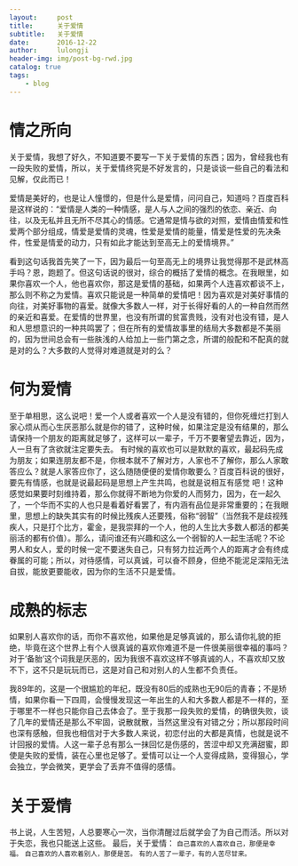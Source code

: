 ```yaml
---
layout:     post
title:      关于爱情
subtitle:   关于爱情
date:       2016-12-22
author:     lulongji
header-img: img/post-bg-rwd.jpg
catalog: true
tags:
    - blog
---
```



# 情之所向

关于爱情，我想了好久，不知道要不要写一下关于爱情的东西；因为，曾经我也有一段失败的爱情，所以，关于爱情终究是不好发言的，只是谈谈一些自己的看法和见解，仅此而已！

爱情是美好的，也是让人憧憬的，但是什么是爱情，问问自己，知道吗？百度百科是这样说的：“爱情是人类的一种情感，是人与人之间的强烈的依恋、亲近、向往，以及无私并且无所不尽其心的情感。它通常是情与欲的对照，爱情由情爱和性爱两个部分组成，情爱是爱情的灵魂，性爱是爱情的能量，情爱是性爱的先决条件，性爱是情爱的动力，只有如此才能达到至高无上的爱情境界。”

看到这句话我首先笑了一下，因为最后一句至高无上的境界让我觉得那不是武林高手吗？恩，跑题了。但这句话说的很对，综合的概括了爱情的概念。在我眼里，如果你喜欢一个人，他也喜欢你，那这是爱情的基础，如果两个人连喜欢都谈不上，那么则不称之为爱情。喜欢只能说是一种简单的爱情吧！因为喜欢是对美好事情的向往，对美好事物的喜爱。就像大多数人一样，对于长得好看的人的一种自然而然的亲近和喜爱。在爱情的世界里，也没有所谓的贫富贵贱，没有对也没有错，是人和人思想意识的一种共鸣罢了；但在所有的爱情故事里的结局大多数都是不美丽的，因为世间总会有一些肤浅的人给加上一些门第之念，所谓的般配和不配真的就是对的么？大多数的人觉得对难道就是对的么？

# 何为爱情

至于单相思，这么说吧！爱一个人或者喜欢一个人是没有错的，但你死缠烂打到人家心烦从而心生厌恶那么就是你的错了，这种时候，如果注定是没有结果的，那么请保持一个朋友的距离就足够了，这样可以一辈子，千万不要奢望去靠近，因为，人一旦有了贪欲就注定要失去。
有时候的喜欢也可以是默默的喜欢，最起码先成为朋友；如果连朋友都不是，你根本就不了解对方，人家也不了解你，那么人家敢答应么？就是人家答应你了，这么随随便便的爱情你敢要么？百度百科说的很好，要先有情感，也就是说最起码是思想上产生共鸣，也就是说相互有感觉 吧！这种感觉如果要时刻维持着，那么你就得不断地为你爱的人而努力，因为，在一起久了，一个华而不实的人也只是看着好看罢了，有内涵有品位是非常重要的；在我眼里，思想上的缺失其实有的时候比残疾人还要残，俗称“弱智”（当然我不是歧视残疾人，只是打个比方，霍金，是我崇拜的一个人，他的人生比大多数人都活的都美丽活的都有价值）。那么，请问谁还有兴趣和这么一个弱智的人一起生活呢？不论男人和女人，爱的时候一定不要迷失自己，只有努力拉近两个人的距离才会有终成眷属的可能；所以，对待感情，可以真诚，可以奋不顾身，但绝不能泥足深陷无法自拔，能放更要能收，因为你的生活不只是爱情。

# 成熟的标志

如果别人喜欢你的话，而你不喜欢他，如果他是足够真诚的，那么请你礼貌的拒绝，毕竟在这个世界上有个人很真诚的喜欢你难道不是一件很美丽很幸福的事吗？对于’备胎’这个词我是厌恶的，因为我很不喜欢这样不够真诚的人，不喜欢却又放不下，这不只是玩玩而已，这是对自己和对别人的人生都不负责任。

我89年的，这是一个很尴尬的年纪，既没有80后的成熟也无90后的青春；不是矫情，如果你看一下四周，会慢慢发现这一年出生的人和大多数人都是不一样的，至于哪里不一样也只能你自己去体会了。至于我那一段失败的爱情，的确很失败，谈了几年的爱情还是那么不牢固，说散就散，当然这里没有对错之分；所以那段时间也深有感触，但我也相信对于大多数人来说，初恋付出的大都是真情，也就是说不计回报的爱情。人这一辈子总有那么一抹回忆是伤感的，苦涩中却又充满甜蜜，即使是失败的爱情，装在心里也足够了。爱情可以让一个人变得成熟，变得狠心，学会独立，学会微笑，更学会了丢弃不值得的感情。


# 关于爱情

书上说，人生苦短，人总要寒心一次，当你清醒过后就学会了为自己而活。所以对于失恋，我也只能送上这些。
最后，关于爱情：
```自己喜欢的人喜欢自己，那便是幸福。```
```自己喜欢的人喜欢着别人，那便是苦。```
```有的人苦了一辈子，有的人苦尽甘来。```